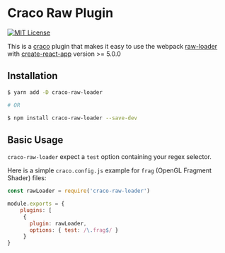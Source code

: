 # Craco Raw Plugin

[![MIT License](https://img.shields.io/badge/license-MIT-blue.svg)](LICENSE)

This is a [craco](https://github.com/dilanx/craco) plugin that makes it easy to use the webpack [raw-loader](https://github.com/webpack-contrib/raw-loader) with [create-react-app](https://facebook.github.io/create-react-app/) version >= 5.0.0

## Installation

```bash
$ yarn add -D craco-raw-loader

# OR

$ npm install craco-raw-loader --save-dev
```

## Basic Usage

`craco-raw-loader` expect a `test` option containing your regex selector.

Here is a simple `craco.config.js` example for `frag` (OpenGL Fragment Shader) files:

```js
const rawLoader = require('craco-raw-loader')

module.exports = {
    plugins: [
     { 
       plugin: rawLoader,
       options: { test: /\.frag$/ }
     }
}
```
